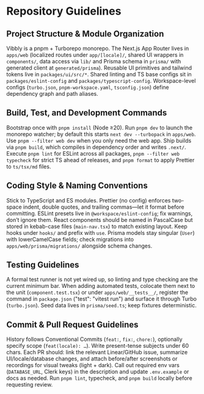 # Repository Guidelines
## Project Structure & Module Organization
Vibbly is a pnpm + Turborepo monorepo. The Next.js App Router lives in `apps/web` (localized routes under `app/[locale]/`, shared UI wrappers in `components/`, data access via `lib/` and Prisma schema in `prisma/` with generated client at `generated/prisma`). Reusable UI primitives and tailwind tokens live in `packages/ui/src/*`. Shared linting and TS base configs sit in `packages/eslint-config` and `packages/typescript-config`. Workspace-level configs (`turbo.json`, `pnpm-workspace.yaml`, `tsconfig.json`) define dependency graph and path aliases.

## Build, Test, and Development Commands
Bootstrap once with `pnpm install` (Node ≥20). Run `pnpm dev` to launch the monorepo watcher; by default this starts `next dev --turbopack` in `apps/web`. Use `pnpm --filter web dev` when you only need the web app. Ship builds via `pnpm build`, which compiles in dependency order and writes `.next/`. Execute `pnpm lint` for ESLint across all packages, `pnpm --filter web typecheck` for strict TS ahead of releases, and `pnpm format` to apply Prettier to `ts/tsx/md` files.

## Coding Style & Naming Conventions
Stick to TypeScript and ES modules. Prettier (no config) enforces two-space indent, double quotes, and trailing commas—let it format before committing. ESLint presets live in `@workspace/eslint-config`; fix warnings, don’t ignore them. React components should be named in PascalCase but stored in kebab-case files (`main-nav.tsx`) to match existing layout. Keep hooks under `hooks/` and prefix with `use`. Prisma models stay singular (`User`) with lowerCamelCase fields; check migrations into `apps/web/prisma/migrations/` alongside schema changes.

## Testing Guidelines
A formal test runner is not yet wired up, so linting and type checking are the current minimum bar. When adding automated tests, colocate them next to the unit (`component.test.tsx`) or under `apps/web/__tests__/`, register the command in `package.json` ("test": "vitest run") and surface it through Turbo (`turbo.json`). Seed data lives in `prisma/seed.ts`; keep fixtures deterministic.

## Commit & Pull Request Guidelines
History follows Conventional Commits (`feat:`, `fix:`, `chore:`), optionally specify scope (`feat(locale): …`). Write present-tense subjects under 60 chars. Each PR should: link the relevant Linear/GitHub issue, summarize UI/locale/database changes, and attach before/after screenshots or recordings for visual tweaks (light + dark). Call out required env vars (`DATABASE_URL`, Clerk keys) in the description and update `.env.example` or docs as needed. Run `pnpm lint`, typecheck, and `pnpm build` locally before requesting review.
